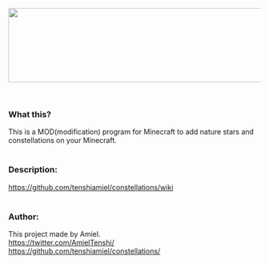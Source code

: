 
<img src="https://user-images.githubusercontent.com/125799374/220020531-59040831-bf33-4580-8ae5-f1bcee3f5056.png" width="831" height="148"><br />

<br />

### What this?
This is a MOD(modification) program for Minecraft to add nature stars and constellations on your Minecraft.<br />
<br />

### Description:
https://github.com/tenshiamiel/constellations/wiki<br />
<br />

### Author:
This project made by Amiel.<br />
https://twitter.com/AmielTenshi/<br />
https://github.com/tenshiamiel/constellations/<br />
<br />

